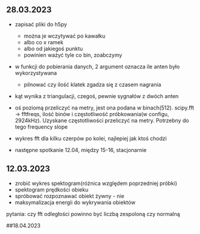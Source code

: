 ## 28.03.2023
- zapisać pliki do h5py
    - można je wczytywać po kawałku
    - albo co x ramek
    - albo od jakiegoś punktu
    - powinien ważyć tyle co bin, zoabczymy 

- w funkcji do pobierania danych, 2 argument oznacza ile anten było wykorzystywana 
    - pilnować czy ilość klatek zgadza się z czasem nagrania

- kąt wynika z triangulacji, czegoś, pewnie sygnałów z dwóch anten

- oś poziomą przeliczyć na metry, jest ona podana w binach(512). scipy.fft -> fftfreqs, ilość binów i częstotliwość próbkowania(w configu, 2924kHz). Uzyskane częstotliwości przeliczyć na metry. Potrzebny do tego frequency slope

- wykres fft dla kilku czerpów po kolei, najlepiej jak ktoś chodzi

- następne spotkanie 12.04, między 15-16, stacjonarnie




## 12.03.2023
- zrobić wykres spektogram(różnica względem poprzedniej próbki)
- spektogram prędkości obieku
- spróbować rozpoznawać obiekt żywny - nie
- maksymalizacja energii do wykrywania obiektów

pytania:
czy fft odległości powinno być liczbą zespoloną czy normalną

##18.04.2023
